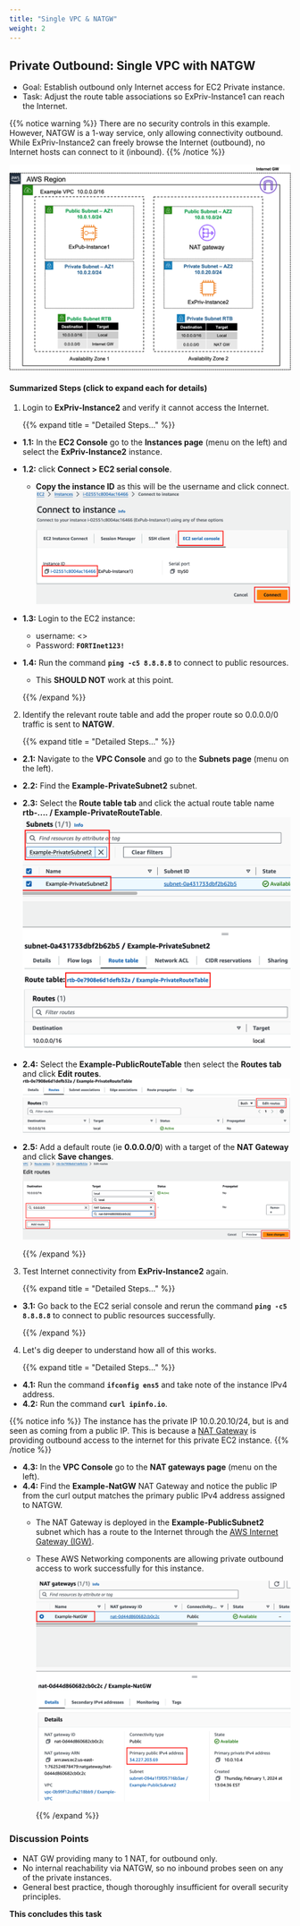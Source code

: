 ```yaml
---
title: "Single VPC & NATGW"
weight: 2
---
```



## Private Outbound: Single VPC with NATGW 
- Goal: Establish outbound only Internet access for EC2 Private instance.
- Task: Adjust the route table associations so ExPriv-Instance1 can reach the Internet.

{{% notice warning %}} 
There are no security controls in this example. However, NATGW is a 1-way service, only allowing connectivity outbound.  While ExPriv-Instance2 can freely browse the Internet (outbound), no Internet hosts can connect to it (inbound).
{{% /notice %}}

![](image-vpc-example.png)

#### Summarized Steps (click to expand each for details)

1. Login to **ExPriv-Instance2** and verify it cannot access the Internet.

    {{% expand title = "Detailed Steps..." %}}

- **1.1:** In the **EC2 Console** go to the **Instances page** (menu on the left) and select the **ExPriv-Instance2** instance.
- **1.2:** click **Connect > EC2 serial console**.
    - **Copy the instance ID** as this will be the username and click connect.
  ![](image-t1-4.png)
- **1.3:** Login to the EC2 instance:
    - username: <<copied Instance ID from above>>
    - Password: **`FORTInet123!`**
- **1.4:** Run the command **`ping -c5 8.8.8.8`** to connect to public resources.
  - This **SHOULD NOT** work at this point.

   {{% /expand %}}

2. Identify the relevant route table and add the proper route so 0.0.0.0/0 traffic is sent to **NATGW**.

    {{% expand title = "Detailed Steps..." %}}

- **2.1:** Navigate to the **VPC Console** and go to the **Subnets page** (menu on the left).
- **2.2:** Find the **Example-PrivateSubnet2** subnet.
- **2.3:** Select the **Route table tab** and click the actual route table name **rtb-.... / Example-PrivateRouteTable**.
  ![](image-t2-1.png)
- **2.4:** Select the **Example-PublicRouteTable** then select the **Routes tab** and click **Edit routes**.
  ![](image-t2-2.png)
- **2.5:** Add a default route (ie **0.0.0.0/0**) with a target of the **NAT Gateway** and click **Save changes**.
  ![](image-t2-3.png)

    {{% /expand %}}

3. Test Internet connectivity from **ExPriv-Instance2** again.

    {{% expand title = "Detailed Steps..." %}}

- **3.1:** Go back to the EC2 serial console and rerun the command **`ping -c5 8.8.8.8`** to connect to public resources successfully. 

   {{% /expand %}}

4. Let's dig deeper to understand how all of this works. 

    {{% expand title = "Detailed Steps..." %}}
	
- **4.1:** Run the command **`ifconfig ens5`** and take note of the instance IPv4 address. 
- **4.2:** Run the command **`curl ipinfo.io`**.

{{% notice info %}}
The instance has the private IP 10.0.20.10/24, but is and seen as coming from a public IP. This is because a [NAT Gateway](https://docs.aws.amazon.com/vpc/latest/userguide/vpc-nat-gateway.html) is providing outbound access to the internet for this private EC2 instance.
{{% /notice %}}

- **4.3:** In the **VPC Console** go to the **NAT gateways page** (menu on the left). 
- **4.4:** Find the **Example-NatGW** NAT Gateway and notice the public IP from the curl output matches the primary public IPv4 address assigned to NATGW. 
  - The NAT Gateway is deployed in the **Example-PublicSubnet2** subnet which has a route to the Internet through the [AWS Internet Gateway (IGW)](https://docs.aws.amazon.com/vpc/latest/userguide/VPC_Internet_Gateway.html).
  - These AWS Networking components are allowing private outbound access to work successfully for this instance.

    ![](image-t2-4.png)

    {{% /expand %}}

### Discussion Points
- NAT GW providing many to 1 NAT, for outbound only.
- No internal reachability via NATGW, so no inbound probes seen on any of the private instances.
- General best practice, though thoroughly insufficient for overall security principles.
  
**This concludes this task**
